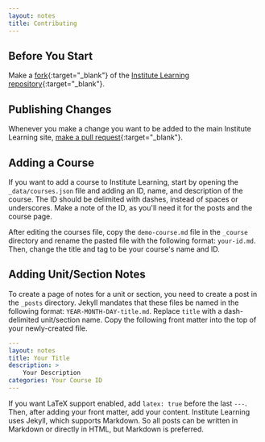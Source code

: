 ```yaml
---
layout: notes
title: Contributing
---
```


## Before You Start

Make a [fork](https://github.com/UNISONTechnologies/institute-learning/fork){:target="\_blank"} of the [Institute Learning repository](https://github.com/UNISONTechnologies/institute-learning){:target="\_blank"}.

## Publishing Changes

Whenever you make a change you want to be added to the main Institute Learning site, [make a pull request](https://docs.github.com/en/github/collaborating-with-pull-requests/proposing-changes-to-your-work-with-pull-requests/creating-a-pull-request-from-a-fork){:target="\_blank"}.

## Adding a Course

If you want to add a course to Institute Learning, start by opening the `_data/courses.json` file and adding an ID, name, and description of the course. The ID should be delimited with dashes, instead of spaces or underscores. Make a note of the ID, as you'll need it for the posts and the course page.

After editing the courses file, copy the `demo-course.md` file in the `_course` directory and rename the pasted file with the following format: `your-id.md`. Then, change the title and tag to be your course's name and ID.

## Adding Unit/Section Notes

To create a page of notes for a unit or section, you need to create a post in the `_posts` directory. Jekyll mandates that these files be named in the following format: `YEAR-MONTH-DAY-title.md`. Replace `title` with a dash-delimited unit/section name. Copy the following front matter into the top of your newly-created file.

```yaml
---
layout: notes
title: Your Title
description: >
    Your Description
categories: Your Course ID
---
```

If you want LaTeX support enabled, add `latex: true` before the last `---`. Then, after adding your front matter, add your content. Institute Learning uses Jekyll, which supports Markdown. So all posts can be written in Markdown or directly in HTML, but Markdown is preferred.
